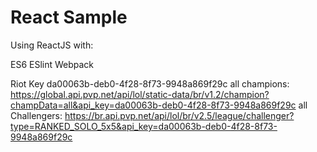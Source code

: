 # React Sample

Using ReactJS with:

ES6
ESlint
Webpack

Riot Key da00063b-deb0-4f28-8f73-9948a869f29c
all champions: https://global.api.pvp.net/api/lol/static-data/br/v1.2/champion?champData=all&api_key=da00063b-deb0-4f28-8f73-9948a869f29c
all Challengers: https://br.api.pvp.net/api/lol/br/v2.5/league/challenger?type=RANKED_SOLO_5x5&api_key=da00063b-deb0-4f28-8f73-9948a869f29c
